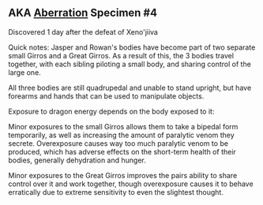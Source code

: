 ---
---
## AKA [Aberration](Concepts/Aberration.md) Specimen #4

Discovered 1 day after the defeat of Xeno'jiiva

Quick notes:
Jasper and Rowan's bodies have become part of two separate small Girros and a Great Girros. 
As a result of this, the 3 bodies travel together, with each sibling piloting a small body, and sharing control of the large one.

All three bodies are still quadrupedal and unable to stand upright, but have forearms and hands that can be used to manipulate objects.

Exposure to dragon energy depends on the body exposed to it:

Minor exposures to the small Girros allows them to take a bipedal form temporarily, as well as increasing the amount of paralytic venom they secrete. Overexposure causes way too much paralytic venom to be produced, which has adverse effects on the short-term health of their bodies, generally dehydration and hunger.

Minor exposures to the Great Girros improves the pairs ability to share control over it and work together, though overexposure causes it to behave erratically due to extreme sensitivity to even the slightest thought.